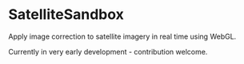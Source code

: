 # SatelliteSandbox
Apply image correction to satellite imagery in real time using WebGL.

Currently in very early development - contribution welcome.
